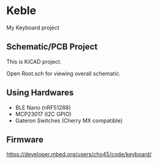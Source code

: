 # Keble
My Keyboard project

## Schematic/PCB Project

This is KiCAD project.

Open Root.sch for viewing overall schematic.

## Using Hardwares

 * BLE Nano (nRF51288)
 * MCP23017 (I2C GPIO)
 * Gateron Switches (Cherry MX compatible)

## Firmware

https://developer.mbed.org/users/cho45/code/keyboard/
